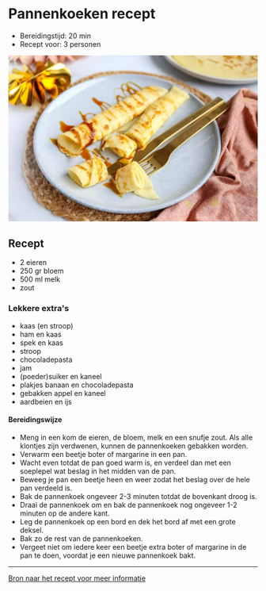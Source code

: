 # Pannenkoeken recept
- Bereidingstijd: 20 min
- Recept voor: 3 personen

![Pannenkoeken](Pannenkoeken.png)

## Recept
- 2 eieren
- 250 gr bloem
- 500 ml melk
- zout

### Lekkere extra's
- kaas (en stroop)
- ham en kaas
- spek en kaas
- stroop
- chocoladepasta
- jam
- (poeder)suiker en kaneel
- plakjes banaan en chocoladepasta
- gebakken appel en kaneel
- aardbeien en ijs


#### Bereidingswijze
- Meng in een kom de eieren, de bloem, melk en een snufje zout. Als alle klontjes zijn verdwenen, kunnen de pannenkoeken gebakken worden.
- Verwarm een beetje boter of margarine in een pan. 
- Wacht even totdat de pan goed warm is, en verdeel dan met een soeplepel wat beslag in het midden van de pan. 
- Beweeg je pan een beetje heen en weer zodat het beslag over de hele pan verdeeld is. 
- Bak de pannenkoek ongeveer 2-3 minuten totdat de bovenkant droog is. 
- Draai de pannenkoek om en bak de pannenkoek nog ongeveer 1-2 minuten op de andere kant.
- Leg de pannenkoek op een bord en dek het bord af met een grote deksel. 
- Bak zo de rest van de pannenkoeken. 
- Vergeet niet om iedere keer een beetje extra boter of margarine in de pan te doen, voordat je een nieuwe pannenkoek bakt.

---

[Bron naar het recept voor meer informatie](https://www.lekkerensimpel.com/basisrecept-voor-pannenkoeken/)